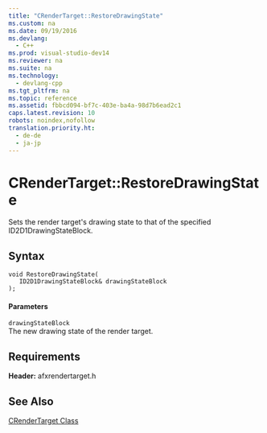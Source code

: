 ```yaml
---
title: "CRenderTarget::RestoreDrawingState"
ms.custom: na
ms.date: 09/19/2016
ms.devlang: 
  - C++
ms.prod: visual-studio-dev14
ms.reviewer: na
ms.suite: na
ms.technology: 
  - devlang-cpp
ms.tgt_pltfrm: na
ms.topic: reference
ms.assetid: fbbcd094-bf7c-403e-ba4a-98d7b6ead2c1
caps.latest.revision: 10
robots: noindex,nofollow
translation.priority.ht: 
  - de-de
  - ja-jp
---
```

# CRenderTarget::RestoreDrawingState
Sets the render target's drawing state to that of the specified ID2D1DrawingStateBlock.  
  
## Syntax  
  
```  
void RestoreDrawingState(  
   ID2D1DrawingStateBlock& drawingStateBlock  
);  
```  
  
#### Parameters  
 `drawingStateBlock`  
 The new drawing state of the render target.  
  
## Requirements  
 **Header:** afxrendertarget.h  
  
## See Also  
 [CRenderTarget Class](../vs140/CRenderTarget-Class.md)